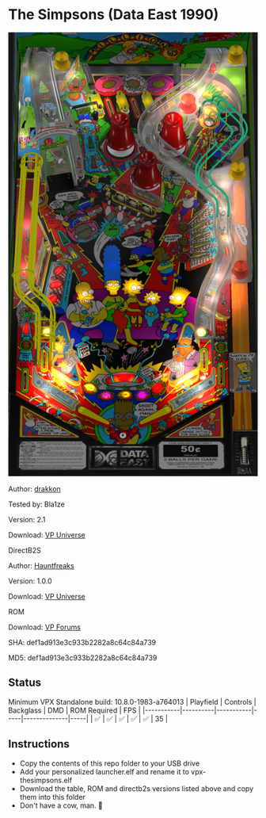 # The Simpsons (Data East 1990) 

![Table Preview](https://github.com/Bla1ze/vpx-images/blob/main/vpx-thesimpsons.png)

Author: [drakkon](https://vpuniverse.com/profile/51568-drakkon/)  

Tested by: Bla1ze

Version: 2.1

Download: [VP Universe](https://vpuniverse.com/files/file/11621-the-simpsons-data-east-1990-drakkon-mod-11/)

DirectB2S

Author: [Hauntfreaks](https://vpuniverse.com/profile/5216-hauntfreaks/)  

Version: 1.0.0

Download: [VP Universe](https://vpuniverse.com/files/file/11958-the-simpsons-data-east-1990-b2s-with-full-dmd/)

ROM

Download: [VP Forums](https://www.vpforums.org/index.php?app=downloads&showfile=824)

SHA: def1ad913e3c933b2282a8c64c84a739

MD5: def1ad913e3c933b2282a8c64c84a739

## Status 

Minimum VPX Standalone build: 10.8.0-1983-a764013
| Playfield | Controls | Backglass | DMD | ROM Required | FPS | 
|-----------|----------|-----------|-----|--------------|-----|
| :white_check_mark: | :white_check_mark: | :white_check_mark: | :white_check_mark: | :white_check_mark: | 35 |

## Instructions

- Copy the contents of this repo folder to your USB drive
- Add your personalized launcher.elf and rename it to vpx-thesimpsons.elf
- Download the table, ROM and directb2s versions listed above and copy them into this folder
- Don't have a cow, man. 🐄